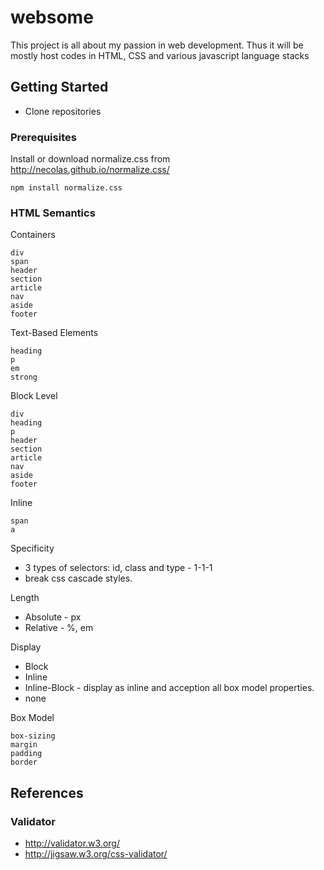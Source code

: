 # websome

This project is all about my passion in web development. Thus it will be mostly host codes in HTML, CSS and various javascript language stacks

## Getting Started
* Clone repositories

### Prerequisites
Install or download normalize.css from http://necolas.github.io/normalize.css/
```
npm install normalize.css
```

### HTML Semantics
Containers
```
div
span
header
section
article
nav
aside
footer
```

Text-Based Elements
```
heading
p
em
strong
```

Block Level
```
div
heading
p
header
section
article
nav
aside
footer
```

Inline
```
span
a
```

Specificity
* 3 types of selectors: id, class and type - 1-1-1
* break css cascade styles.

Length
* Absolute - px
* Relative - %, em

Display
* Block
* Inline
* Inline-Block - display as inline and acception all box model properties.
* none

Box Model
```
box-sizing
margin
padding
border

```

## References

### Validator
* http://validator.w3.org/
* http://jigsaw.w3.org/css-validator/
